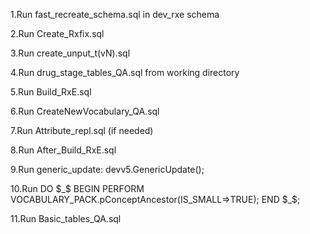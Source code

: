 1.Run fast_recreate_schema.sql in dev_rxe schema

2.Run Create_Rxfix.sql

3.Run create_unput_t(vN).sql

4.Run drug_stage_tables_QA.sql from working directory

5.Run Build_RxE.sql 
 
6.Run CreateNewVocabulary_QA.sql

7.Run Attribute_repl.sql (if needed)

8.Run After_Build_RxE.sql

9.Run generic_update: devv5.GenericUpdate();

10.Run
DO $_$
BEGIN
	PERFORM VOCABULARY_PACK.pConceptAncestor(IS_SMALL=>TRUE);
END $_$;

11.Run Basic_tables_QA.sql

